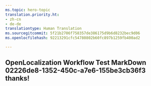 ```yaml
---
ms.topic: hero-topic
translation.priority.ht:
- zh-cn
- de-de
translationtype: Human Translation
ms.sourcegitcommit: 5f21b2706f758357de386175d9b6d8232bec9d06
ms.openlocfilehash: 92213291cfc54780802b60fc897b1259fb400ad2

---
```

## OpenLocalization Workflow Test MarkDown 02226de8-1352-450c-a7e6-155be3cb36f3 thanks!



<!--HONumber=Aug16_HO1-->


